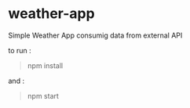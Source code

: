 # weather-app
Simple Weather App consumig data from external API


to run :
> npm install


and :
> npm start

